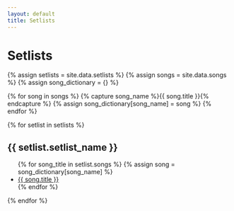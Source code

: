 ```yaml
---
layout: default
title: Setlists
---
```


<h1>Setlists</h1>

{% assign setlists = site.data.setlists %}
{% assign songs = site.data.songs %}
{% assign song_dictionary = {} %}

{% for song in songs %}
  {% capture song_name %}{{ song.title }}{% endcapture %}
  {% assign song_dictionary[song_name] = song %}
{% endfor %}

{% for setlist in setlists %}
  <h2>{{ setlist.setlist_name }}</h2>
  <ul>
    {% for song_title in setlist.songs %}
      <!-- {% assign song = site.data.songs | where: 'title', song_title | first %} -->
      {% assign song = song_dictionary[song_name] %}
      <li>
        <a href="{{ song.youtube_link }}" target="_blank">{{ song.title }}</a>
      </li>
    {% endfor %}
  </ul>
{% endfor %}